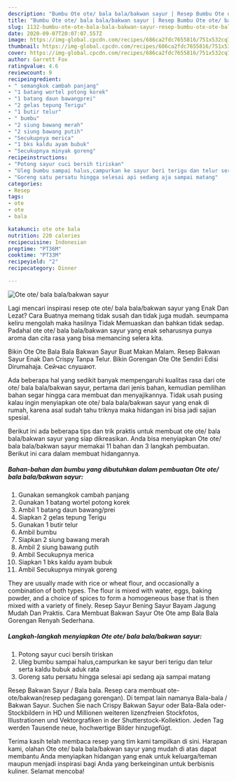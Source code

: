 ```yaml
---
description: "Bumbu Ote ote/ bala bala/bakwan sayur | Resep Bumbu Ote ote/ bala bala/bakwan sayur Yang Bisa Manjain Lidah"
title: "Bumbu Ote ote/ bala bala/bakwan sayur | Resep Bumbu Ote ote/ bala bala/bakwan sayur Yang Bisa Manjain Lidah"
slug: 1132-bumbu-ote-ote-bala-bala-bakwan-sayur-resep-bumbu-ote-ote-bala-bala-bakwan-sayur-yang-bisa-manjain-lidah
date: 2020-09-07T20:07:07.557Z
image: https://img-global.cpcdn.com/recipes/686ca2fdc7655816/751x532cq70/ote-ote-bala-balabakwan-sayur-foto-resep-utama.jpg
thumbnail: https://img-global.cpcdn.com/recipes/686ca2fdc7655816/751x532cq70/ote-ote-bala-balabakwan-sayur-foto-resep-utama.jpg
cover: https://img-global.cpcdn.com/recipes/686ca2fdc7655816/751x532cq70/ote-ote-bala-balabakwan-sayur-foto-resep-utama.jpg
author: Garrett Fox
ratingvalue: 4.6
reviewcount: 9
recipeingredient:
- " semangkok cambah panjang"
- "1 batang wortel potong korek"
- "1 batang daun bawangprei"
- "2 gelas tepung Terigu"
- "1 butir telur"
- " bumbu"
- "2 siung bawang merah"
- "2 siung bawang putih"
- "Secukupnya merica"
- "1 bks kaldu ayam bubuk"
- "Secukupnya minyak goreng"
recipeinstructions:
- "Potong sayur cuci bersih tiriskan"
- "Uleg bumbu sampai halus,campurkan ke sayur beri terigu dan telur serta kaldu bubuk aduk rata"
- "Goreng satu persatu hingga selesai api sedang aja sampai matang"
categories:
- Resep
tags:
- ote
- ote
- bala

katakunci: ote ote bala 
nutrition: 220 calories
recipecuisine: Indonesian
preptime: "PT36M"
cooktime: "PT33M"
recipeyield: "2"
recipecategory: Dinner

---
```



![Ote ote/ bala bala/bakwan sayur](https://img-global.cpcdn.com/recipes/686ca2fdc7655816/751x532cq70/ote-ote-bala-balabakwan-sayur-foto-resep-utama.jpg)

Lagi mencari inspirasi resep ote ote/ bala bala/bakwan sayur yang Enak Dan Lezat? Cara Buatnya memang tidak susah dan tidak juga mudah. seumpama keliru mengolah maka hasilnya Tidak Memuaskan dan bahkan tidak sedap. Padahal ote ote/ bala bala/bakwan sayur yang enak seharusnya punya aroma dan cita rasa yang bisa memancing selera kita.

Bikin Ote Ote Bala Bala Bakwan Sayur Buat Makan Malam. Resep Bakwan Sayur Enak Dan Crispy Tanpa Telur. Bikin Gorengan Ote Ote Sendiri Edisi Dirumahaja. Сейчас слушают.

Ada beberapa hal yang sedikit banyak mempengaruhi kualitas rasa dari ote ote/ bala bala/bakwan sayur, pertama dari jenis bahan, kemudian pemilihan bahan segar hingga cara membuat dan menyajikannya. Tidak usah pusing kalau ingin menyiapkan ote ote/ bala bala/bakwan sayur yang enak di rumah, karena asal sudah tahu triknya maka hidangan ini bisa jadi sajian spesial.


Berikut ini ada beberapa tips dan trik praktis untuk membuat ote ote/ bala bala/bakwan sayur yang siap dikreasikan. Anda bisa menyiapkan Ote ote/ bala bala/bakwan sayur memakai 11 bahan dan 3 langkah pembuatan. Berikut ini cara dalam membuat hidangannya.

<!--inarticleads1-->

##### Bahan-bahan dan bumbu yang dibutuhkan dalam pembuatan Ote ote/ bala bala/bakwan sayur:

1. Gunakan  semangkok cambah panjang
1. Gunakan 1 batang wortel potong korek
1. Ambil 1 batang daun bawang/prei
1. Siapkan 2 gelas tepung Terigu
1. Gunakan 1 butir telur
1. Ambil  bumbu
1. Siapkan 2 siung bawang merah
1. Ambil 2 siung bawang putih
1. Ambil Secukupnya merica
1. Siapkan 1 bks kaldu ayam bubuk
1. Ambil Secukupnya minyak goreng


They are usually made with rice or wheat flour, and occasionally a combination of both types. The flour is mixed with water, eggs, baking powder, and a choice of spices to form a homogeneous base that is then mixed with a variety of finely. Resep Sayur Bening Sayur Bayam Jagung Mudah Dan Praktis. Cara Membuat Bakwan Sayur Ote Ote amp Bala Bala Gorengan Renyah Sederhana. 

<!--inarticleads2-->

##### Langkah-langkah menyiapkan Ote ote/ bala bala/bakwan sayur:

1. Potong sayur cuci bersih tiriskan
1. Uleg bumbu sampai halus,campurkan ke sayur beri terigu dan telur serta kaldu bubuk aduk rata
1. Goreng satu persatu hingga selesai api sedang aja sampai matang


Resep Bakwan Sayur / Bala bala. Resep cara membuat ote-ote/bakwan(resep pedagang gorengan). Di tempat lain namanya Bala-bala / Bakwan Sayur. Suchen Sie nach Crispy Bakwan Sayur oder Bala-Bala oder-Stockbildern in HD und Millionen weiteren lizenzfreien Stockfotos, Illustrationen und Vektorgrafiken in der Shutterstock-Kollektion. Jeden Tag werden Tausende neue, hochwertige Bilder hinzugefügt. 

Terima kasih telah membaca resep yang tim kami tampilkan di sini. Harapan kami, olahan Ote ote/ bala bala/bakwan sayur yang mudah di atas dapat membantu Anda menyiapkan hidangan yang enak untuk keluarga/teman maupun menjadi inspirasi bagi Anda yang berkeinginan untuk berbisnis kuliner. Selamat mencoba!
